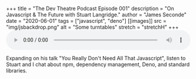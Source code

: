 +++
title = "The Dev Theatre Podcast Episode 001"
description = "On Javascript & The Future with Stuart Langridge."
author = "James Seconde"
date = "2020-06-01"
tags = ["javascript", "deno"]
[[images]]
  src = "img/jsbackdrop.png"
  alt = "Some turntables"
  stretch = "stretchH"
+++
<AUDIO
    style="width:100%;"
    controls
    src="https://devtheatre.s3-eu-west-1.amazonaws.com/The+Dev+Theatre+1.mp3">
    https://devtheatre.s3-eu-west-1.amazonaws.com/The+Dev+Theatre+1.mp3
</AUDIO>

Expanding on his talk "You Really Don't Need All That Javascript", listen to Stuart and I chat about 
npm, dependency management, Deno, and standard libraries.